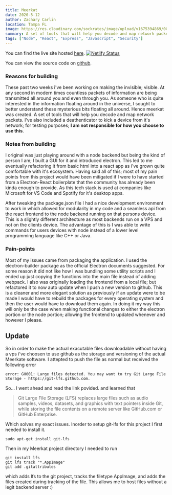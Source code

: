 ```yaml
---
title: Meerkat
date: 2020-5-12
author: Zachary Carlin
location: Tampa FL
image: https://res.cloudinary.com/sockrates/image/upload/v1675394869/00184-4293575233-mdjrny-v4_style_suave_Meerkat_realistic_photograph_far_away_epic_arm_soldier__mz18fp.png
summary: A set of tools that will help you decode and map network packets
tags: ["Node", "React", "Express", "Javascript", "Security"]
---
```


You can find the live site hosted [here](https://meerkatapp.netlify.app/).
[![Netlify Status](https://api.netlify.com/api/v1/badges/ceae32a4-08c9-4484-80c3-879d32865d54/deploy-status)](https://app.netlify.com/sites/meerkatapp/deploys)

You can view the source code on [github](https://github.com/About7Sharks/meerkat).

### Reasons for building

These past two weeks i've been working on making the invisible; visible. At any second in modern times countless packets of information are being transmitted all around you and even through you. As someone who is quite interested in the information floating around in the universe, I sought to better understand these mysterious bits floating all around. Hence meerkat was created. A set of tools that will help you decode and map network packets. I've also included a deathenticator to kick a device from it's network; for testing purposes; **I am not responsible for how you choose to use this**.

### Notes from building

I original was just playing around with a node backend but being the kind of person I am; I built a GUI for it and introduced electron. This led to me eventually refactoring it from basic html into a react app as i've grown quite comfortable with it's ecosystem. Having said all of this; most of my pain points from this project would have been mitigated if I were to have started from a Electron-React boilerplate that the community has already been kinda enough to provide. As this tech stack is used at companies like Microsoft for VS Code and Spotify for it's desktop apps.

After tweaking the package.json file I had a nice development environment to work in which allowed for modularity in my code and a seamless api from the react frontend to the node backend running on that persons device. This is a slightly different architecture as most backends run on a VPS and not on the clients device. The advantage of this is I was able to write commands for users devices with node instead of a lower level programming language like C++ or Java.

### Pain-points

Most of my issues came from packaging the application. I used the electron-builder package as the official Electron documents suggested. For some reason it did not like how I was bundling some utility scripts and I ended up just copying the functions into the main file instead of adding webpack. I also was originally loading the frontend from a local file; but refactored it to now auto update when I push a new version to github. This is a cleaner and more elegant solution as previously if an update were to be made I would have to rebuild the packages for every operating system and then the user would have to download them again. In doing it my way this will only be the case when making functional changes to either the electron portion or the node portion; allowing the frontend to updated whenever and however I please.

## Update

So in order to make the actual exacutable files downloadable without having a vps i've choosen to use github as the storage and versioning of the actual Meerkate software. I attepted to push the file as normal but received the following error

```
error: GH001: Large files detected. You may want to try Git Large File Storage - https://git-lfs.github.com.
```

So... I went ahead and read the link povided. and learned that

> Git Large File Storage (LFS) replaces large files such as audio samples, videos, datasets, and graphics with text pointers inside Git, while storing the file contents on a remote server like GitHub.com or GitHub Enterprise.

Which solves my exact issues. Inorder to setup git-lfs for this project I first needed to install it.

```
sudo apt-get install git-lfs

```

Then in my Meerkat project directory I needed to run

```
git install lfs
git lfs track "*.AppImage"
git add .gitattributes
```

which adds lfs to the git project, tracks the filetype AppImage, and adds the files created during tracking of the file. This allows me to host files without a legit backend server :)
